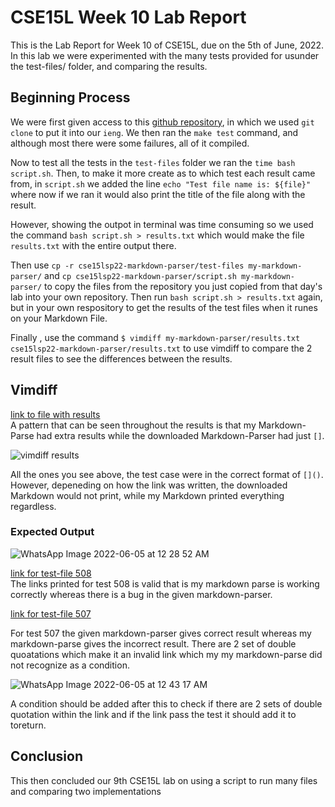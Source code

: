 # CSE15L Week 10 Lab Report
This is the Lab Report for Week 10 of CSE15L, due on the 5th of June, 2022. In this lab we were experimented with the many tests provided for usunder the test-files/ folder, and comparing the results.

## Beginning Process

We were first given access to this [github repository](https://github.com/nidhidhamnani/markdown-parser), in which we used `git clone` to put it into our `ieng`. We then ran the `make test` command, and although most there were some failures, all of it compiled. 

Now to test all the tests in the `test-files` folder we ran the `time bash script.sh`. Then, to make it more create as to which test each result came from, in `script.sh` we added the line `echo "Test file name is: ${file}"` where now if we ran it would also print the title of the file along with the result. 

However, showing the outpot in terminal was time consuming so we used the command `bash script.sh > results.txt` which would make the file `results.txt` with the entire output there.

Then use `cp -r cse15lsp22-markdown-parser/test-files my-markdown-parser/` and `cp cse15lsp22-markdown-parser/script.sh my-markdown-parser/` to copy the files from the repository you just copied from that day's lab into your own repository. Then run `bash script.sh > results.txt` again, but in your own respository to get the results of the test files when it runes on your Markdown File.

Finally , use the command `$ vimdiff my-markdown-parser/results.txt cse15lsp22-markdown-parser/results.txt` to use vimdiff to compare the 2 result files to see the differences between the results.

## Vimdiff 
[link to file with results](https://github.com/Prabhmeet2308/markdown-parser/blob/main/results.txt)  
A pattern that can be seen throughout the results is that my Markdown-Parse had extra results while the downloaded Markdown-Parser had just `[]`. 

![vimdiff results](https://user-images.githubusercontent.com/103228599/172040087-d623b209-bc7a-463e-b956-d8369cdccf7d.jpeg)


All the ones you see above, the test case were in the correct format of `[]()`. However, depeneding on how the link was written, the downloaded Markdown would not print, while my Markdown printed everything regardless.

### Expected Output  

![WhatsApp Image 2022-06-05 at 12 28 52 AM](https://user-images.githubusercontent.com/103228599/172040356-a11e38e0-e827-457f-80b6-69665f21930f.jpeg)

[link for test-file 508](https://github.com/nidhidhamnani/markdown-parser/blob/main/test-files/508.md)  
The links printed for test 508 is valid that is my markdown parse is working correctly whereas there is a bug in the given markdown-parser.

[link for test-file 507](https://github.com/nidhidhamnani/markdown-parser/blob/main/test-files/507.md)

For test 507 the given markdown-parser gives correct result whereas my markdown-parse gives the incorrect result. There are 2 set of double quoatations which make it an invalid link which my my markdown-parse did not recognize as a condition.


![WhatsApp Image 2022-06-05 at 12 43 17 AM](https://user-images.githubusercontent.com/103228599/172040758-8a0c51b5-7e9a-416e-8525-012b49f9993c.jpeg)

A condition should be added after this to check if there are 2 sets of double quotation within the link and if the link pass the test it should add it to toreturn.


## Conclusion

This then concluded our 9th CSE15L lab on using a script to run many files and comparing two implementations
